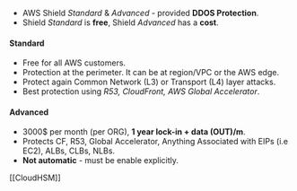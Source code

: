 - AWS Shield *Standard* & *Advanced* - provided **DDOS Protection**.
- Shield *Standard* is **free**, Shield *Advanced* has a **cost**.
#### Standard
- Free for all AWS customers.
- Protection at the perimeter. It can be at region/VPC or the AWS edge.
- Protect again Common Network (L3) or Transport (L4) layer attacks.
- Best protection using *R53, CloudFront, AWS Global Accelerator*.
#### Advanced
- 3000$ per month (per ORG), **1 year lock-in + data (OUT)/m**.
- Protects CF, R53, Global Accelerator, Anything Associated with EIPs (i.e EC2), ALBs, CLBs, NLBs.
- **Not automatic** - must be enable explicitly.

[[CloudHSM]]